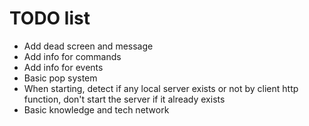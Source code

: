# TODO list
* Add dead screen and message
* Add info for commands
* Add info for events
* Basic pop system
* When starting, detect if any local server exists or not by client http function, don't start the server if it already exists
* Basic knowledge and tech network